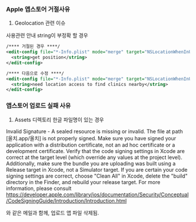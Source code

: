 ### Apple 앱스토어 거절사유

1. Geolocation 관련 이슈

사용관련 안내 string이 부정확 할 경우
~~~xml
/**** 거절된 경우 ****/
<edit-config file="*-Info.plist" mode="merge" target="NSLocationWhenInUseUsageDescription">
  <string>get position</string>
</edit-config>

/**** 다음으로 수정 ****/
<edit-config file="*-Info.plist" mode="merge" target="NSLocationWhenInUseUsageDescription">
  <string>need location access to find clinics nearby</string>
</edit-config>
~~~

### 앱스토어 업로드 실패 사유

1. Assets 디렉토리 한글 파일명이 있는 경우

Invalid Signature - A sealed resource is missing or invalid. The file at path [올치.app/올치] is not properly signed. Make sure you have signed your application with a distribution certificate, not an ad hoc certificate or a development certificate. Verify that the code signing settings in Xcode are correct at the target level (which override any values at the project level). Additionally, make sure the bundle you are uploading was built using a Release target in Xcode, not a Simulator target. If you are certain your code signing settings are correct, choose "Clean All" in Xcode, delete the "build" directory in the Finder, and rebuild your release target. For more information, please consult https://developer.apple.com/library/ios/documentation/Security/Conceptual/CodeSigningGuide/Introduction/Introduction.html

와 같은 메일과 함께, 업로드 앱 파일 삭제됨.

